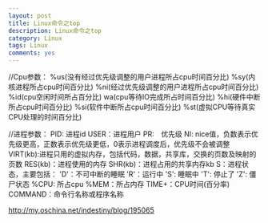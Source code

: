 ```yaml
---
layout: post
title: Linux命令之top
description: Linux命令之top
category: Linux
tags: Linux
comments: yes
---
```


//Cpu参数：
%us(没有经过优先级调整的用户进程所占cpu时间百分比)
%sy(内核进程所占cpu时间百分比)
%ni(经过优先级调整的用户进程所占cpu时间百分比)
%id(cpu空闲时间所占百分比)
wa(cpu等待IO完成所占时间百分比)
%hi(硬件中断所占cpu时间百分比)
%si(软件中断所占cpu时间百分比)
%st(虚拟CPU等待真实CPU处理的时间百分比)

//进程参数：
PID: 进程id
USER：进程用户
PR:　优先级
NI: nice值，负数表示优先级更高，正数表示优先级更低，0表示进程调度后，优先级不会被调整
VIRT(kb):进程只用的虚拟内存，包括代码，数据，共享库，交换的页数及映射的页数
RES(kb)：进程使用的内存
SHR(kb)：进程占用的共享内存kb
S：进程状态，主要包括：
   'D'：不可中断的睡眠
   'R'：运行中
   'S': 睡眠中
   'T': 停止了
   'Z': 僵尸状态
%CPU: 所占cpu
%MEM：所占内存
TIME+：CPU时间(百分率)
COMMAND：命令行名称或程序名称

http://my.oschina.net/indestiny/blog/195065

